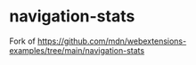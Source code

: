# navigation-stats
Fork of https://github.com/mdn/webextensions-examples/tree/main/navigation-stats
